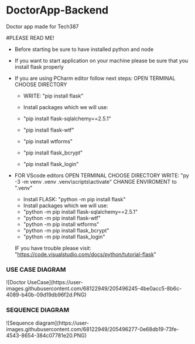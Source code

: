 # DoctorApp-Backend
Doctor app made for Tech387

#PLEASE READ ME!
- Before starting be sure to have installed python and node
- If you want to start application on your machine please be sure that you install flask properly
- If you are using PCharm editor follow next steps:
     OPEN TERMINAL
     CHOOSE DIRECTORY
     - WRITE: "pip install flask"
     
     - Install packages which we will use:
     - "pip install flask-sqlalchemy==2.5.1"
     - "pip install flask-wtf"
     - "pip install wtforms"
     - "pip install flask_bcrypt"
     - "pip install flask_login"
     
- FOR VScode editors
     OPEN TERMINAL
     CHOOSE DIRECTORY
     WRITE: "py -3 -m venv .venv .venv\scripts\activate"
     CHANGE ENVIROMENT to ".venv"
     
     - Install FLASK: "python -m pip install flask"
     - Install packages which we will use:
     - "python -m pip install flask-sqlalchemy==2.5.1"
     - "python -m pip install flask-wtf"
     - "python -m pip install wtforms"
     - "python -m pip install flask_bcrypt"
     - "python -m pip install flask_login"
     
     IF you have trouble please visit: "https://code.visualstudio.com/docs/python/tutorial-flask"
     
     
<h3>USE CASE DIAGRAM</h3> 
![Doctor UseCase](https://user-images.githubusercontent.com/68122949/205496245-4be0acc5-8b6c-4089-b40b-09d19db96f2d.PNG)

<h3>SEQUENCE DIAGRAM</h3>
![Sequence diagram](https://user-images.githubusercontent.com/68122949/205496277-0e68db19-73fe-4543-8654-384c07781e20.PNG)

